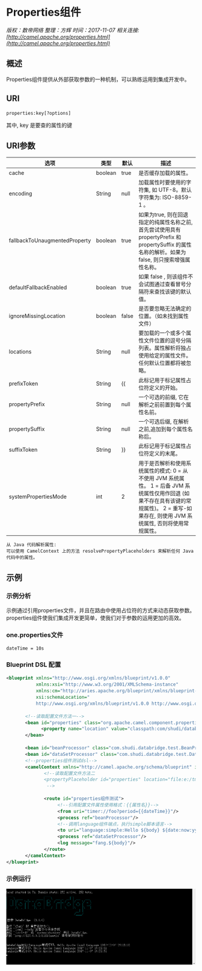 # Properties组件

*版权：数帝网络*
*整理：方辉*
*时间：2017-11-07*
*相关连接:[http://camel.apache.org/properties.html](http://camel.apache.org/properties.html)*

## 概述
Properties组件提供从外部获取参数的一种机制，可以熟练运用到集成开发中。

## URI

```
properties:key[?options]
```

其中, key 是要查的属性的键

## URI参数

选项|类型|默认|描述
----|----|----|----
cache|boolean|true|是否缓存加载的属性。
encoding|String|null|加载属性时要使用的字符集, 如 UTF-8。默认字符集为: ISO-8859-1 。
fallbackToUnaugmentedProperty|boolean|true|如果为true, 则在回退指定的纯属性名称之前, 首先尝试使用具有 propertyPrefix 和propertySuffix 的属性名称的解析。如果为 false, 则只搜索增强属性名称。
defaultFallbackEnabled|boolean|true|如果 false , 则该组件不会试图通过查看冒号分隔符来查找该键的默认值。
ignoreMissingLocation|boolean|false|是否要忽略无法确定的位置。（如未找到属性文件）
locations|String|null|要加载的一个或多个属性文件位置的逗号分隔列表。属性解析将独占使用给定的属性文件。任何默认位置都将被忽略。
prefixToken|String|{{|此标记用于标记属性占位符定义的开始。
propertyPrefix|String|null|一个可选的前缀, 它在解析之前前置到每个属性名前。 
propertySuffix|String|null|一个可选后缀, 在解析之前,追加到每个属性名称后。
suffixToken|String|}}|此标记用于标记属性占位符定义的末尾。
systemPropertiesMode|int|2|用于是否解析和使用系统属性的模式: 0 = 从不使用 JVM 系统属性。 1 = 后备 JVM 系统属性仅用作回退 (如果不存在具有该键的常规属性)。 2 = 重写-如果存在, 则使用 JVM 系统属性, 否则将使用常规属性。

```
从 Java 代码解析属性:
可以使用 CamelContext 上的方法 resolvePropertyPlaceholders 来解析任何 Java 代码中的属性。
```

## 示例

### 示例分析 
示例通过引用properties文件，并且在路由中使用占位符的方式来动态获取参数。
properties组件使我们集成开发更简单，使我们对于参数的运用更加的高效。

### one.properties文件
```
dateTime = 10s 
```

### Blueprint DSL 配置

```xml
<blueprint xmlns="http://www.osgi.org/xmlns/blueprint/v1.0.0"
           xmlns:xsi="http://www.w3.org/2001/XMLSchema-instance"
           xmlns:cm="http://aries.apache.org/blueprint/xmlns/blueprint-cm/v1.0.0"
           xsi:schemaLocation="
           http://www.osgi.org/xmlns/blueprint/v1.0.0 http://www.osgi.org/xmlns/blueprint/v1.0.0/blueprint.xsd">

	   <!--读取配置文件方法一-->
	   <bean id="properties" class="org.apache.camel.component.properties.PropertiesComponent">
             <property name="location" value="classpath:com/shudi/databridge/test/one.properties"/> 
	   </bean>
                      
	   <bean id="beanProcessor" class="com.shudi.databridge.test.BeanProcessor"/>   
	   <bean id="dataSetProcessor" class="com.shudi.databridge.test.DataSetProcessor"/> 
	   <!--properties组件测试dsl-->
	   <camelContext xmlns="http://camel.apache.org/schema/blueprint" id="properties组件测试环境">	
              <!--读取配置文件方法二
              <propertyPlaceholder id="properties" location="file:e:/tmp/one.properties" /> 
               -->	  

	          <route id="properties组件测试">
                   <!--引用配置文件属性使用格式：{{属性名}}-->
			       <from uri="timer://foo?period={{dateTime}}"/>
                   <process ref="beanProcessor"/>	
				   <!--调用language组件端点，执行simple脚本语言-->
                   <to uri="language:simple:Hello ${body} ${date:now:yyyy-MM-dd HH:mm:ss}"/>
				   <process ref="dataSetProcessor"/>	
			       <log message="fang.${body}"/>
              </route> 		  	  	  
	   </camelContext>	  	
</blueprint>
```

### 示例运行
![](./images/TIM截图20171107192202.png)

